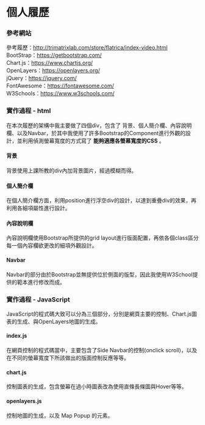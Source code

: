# 個人履歷

### 參考網站
參考履歷：http://trimatrixlab.com/store/flatrica/index-video.html <br>
BootStrap：https://getbootstrap.com/ <br>
Chart.js：https://www.chartjs.org/ <br>
OpenLayers：https://openlayers.org/ <br>
jQuery：https://jquery.com/ <br>
FontAwesome：https://fontawesome.com/ <br>
W3Schools：https://www.w3schools.com/ <br>


### 實作過程 - html

在本次履歷的架構中我主要做了四個div，包含了 背景、個人簡介欄、內容說明欄、以及Navbar，於其中我使用了許多Bootstrap的Component進行外觀的設計，並利用偵測螢幕寬度的方式寫了 **能夠適應各螢幕寬度的CSS** 。 <br>

#### 背景
背景使用上課所教的div內加背景圖片，經過模糊而得。 <br>

#### 個人簡介欄
在個人簡介欄方面，利用position進行浮空div的設計，以達到重疊div的效果，再利用各細項屬性進行設計。 <br>

#### 內容說明欄
內容說明欄使用Bootstrap所提供的grid layout進行版面配置，再依各個class區分每一個內容欄欲更改的細項外觀設計。 <br>

#### Navbar
Navbar的部分由於Bootstrap並無提供位於側面的版型，因此我使用W3School提供的範本進行修改而成。<br>

### 實作過程 - JavaScript

JavaScript的程式碼大致可以分為三個部分，分別是網頁主要的控制、Chart.js圖表的生成、與OpenLayers地圖的生成。<br>

#### index.js
在網頁控制的程式碼當中，主要包含了Side Navbar的控制(onclick scroll)，以及在不同的螢幕寬度下所該做出的版面控制反應等等。<br>

#### chart.js
控制圖表的生成，包含螢幕在過小時圖表改為使用直條長條圖與Hover等等。

#### openlayers.js
控制地圖的生成，以及 Map Popup 的元素。

